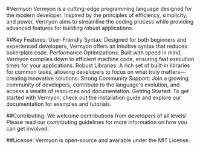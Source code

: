 #Vermyon
Vermyon is a cutting-edge programming language designed for the modern developer. Inspired by the principles of efficiency, simplicity, and power, Vermyon aims to streamline the coding process while providing advanced features for building robust applications.

##Key Features:
User-Friendly Syntax: Designed for both beginners and experienced developers, Vermyon offers an intuitive syntax that reduces boilerplate code.
Performance Optimizations: Built with speed in mind, Vermyon compiles down to efficient machine code, ensuring fast execution times for your applications.
Robust Libraries: A rich set of built-in libraries for common tasks, allowing developers to focus on what truly matters—creating innovative solutions.
Strong Community Support: Join a growing community of developers, contribute to the language's evolution, and access a wealth of resources and documentation.
Getting Started:
To get started with Vermyon, check out the installation guide and explore our documentation for examples and tutorials.

##Contributing:
We welcome contributions from developers of all levels! Please read our contributing guidelines for more information on how you can get involved.

##License:
Vermyon is open-source and available under the MIT License.
